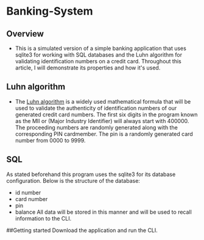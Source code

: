 # Banking-System

## Overview
- This is a simulated version of a simple banking application that uses sqlite3 
for working with SQL databases and the Luhn algorithm for 
validating identification numbers on a credit card. 
Throughout this article, I will demonstrate its properties and how it's used. 

## Luhn algorithm
- The [Luhn algorithm](https://en.wikipedia.org/wiki/Luhn_algorithm) is a widely used 
mathematical formula that will be used to validate the authenticity of identification 
numbers of our generated credit card numbers. The first six digits in the program 
known as the MII or (Major Industry Identifier) will always start with 400000. 
The proceeding numbers are randomly generated along with the corresponding PIN 
cardmember. The pin is a randomly generated card number from 0000 to 9999.

## SQL
As stated beforehand this program uses the sqlite3 for its database configuration. 
Below is the structure of the database:
  - id number
  - card number
  - pin
  - balance
All data will be stored in this manner and will be used to recall information to the CLI.

##Getting started
Download the application and run the CLI. 
